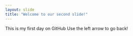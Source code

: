 ```yaml
---
layout: slide
title: "Welcome to our second slide!"
---
```

This is my first day on GitHub
Use the left arrow to go back!
